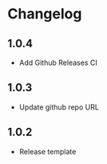 # Changelog

## 1.0.4
* Add Github Releases CI

## 1.0.3
* Update github repo URL

## 1.0.2
* Release template